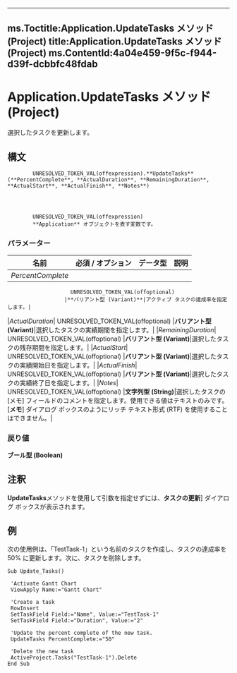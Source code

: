 

---
ms.Toctitle:Application.UpdateTasks メソッド (Project)
title:Application.UpdateTasks メソッド (Project)
ms.ContentId:4a04e459-9f5c-f944-d39f-dcbbfc48fdab
---
# Application.UpdateTasks メソッド (Project)




選択したタスクを更新します。

## 構文

            UNRESOLVED_TOKEN_VAL(offexpression).**UpdateTasks**(**PercentComplete**, **ActualDuration**, **RemainingDuration**, **ActualStart**, **ActualFinish**, **Notes**)




            UNRESOLVED_TOKEN_VAL(offexpression)
            **Application** オブジェクトを表す変数です。

### パラメーター

|**名前**|**必須 / オプション**|**データ型**|**説明**|
|---|---|---|---|
|*PercentComplete*|
                        UNRESOLVED_TOKEN_VAL(offoptional)
                      |**バリアント型 (Variant)**|アクティブ タスクの達成率を指定します。|
|*ActualDuration*|
                        UNRESOLVED_TOKEN_VAL(offoptional)
                      |**バリアント型 (Variant)**|選択したタスクの実績期間を指定します。|
|*RemainingDuration*|
                        UNRESOLVED_TOKEN_VAL(offoptional)
                      |**バリアント型 (Variant)**|選択したタスクの残存期間を指定します。|
|*ActualStart*|
                        UNRESOLVED_TOKEN_VAL(offoptional)
                      |**バリアント型 (Variant)**|選択したタスクの実績開始日を指定します。|
|*ActualFinish*|
                        UNRESOLVED_TOKEN_VAL(offoptional)
                      |**バリアント型 (Variant)**|選択したタスクの実績終了日を指定します。|
|*Notes*|
                        UNRESOLVED_TOKEN_VAL(offoptional)
                      |**文字列型 (String)**|選択したタスクの [メモ] フィールドのコメントを指定します。使用できる値はテキストのみです。[**メモ**] ダイアログ ボックスのようにリッチ テキスト形式 (RTF) を使用することはできません。|



### 戻り値
**ブール型 (Boolean)**





## 注釈
**UpdateTasks**メソッドを使用して引数を指定せずには、**タスクの更新**] ダイアログ ボックスが表示されます。



## 例
次の使用例は、「TestTask-1」という名前のタスクを作成し、タスクの達成率を 50% に更新します。次に、タスクを削除します。

```vba
Sub Update_Tasks() 
 
 'Activate Gantt Chart 
 ViewApply Name:="Gantt Chart" 
 
 'Create a task 
 RowInsert 
 SetTaskField Field:="Name", Value:="TestTask-1" 
 SetTaskField Field:="Duration", Value:="2" 
 
 'Update the percent complete of the new task. 
 UpdateTasks PercentComplete:="50" 
 
 'Delete the new task 
 ActiveProject.Tasks("TestTask-1").Delete 
End Sub
```





